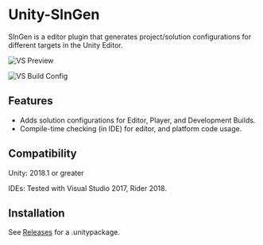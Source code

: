 # Unity-SlnGen
SlnGen is a editor plugin that generates project/solution configurations for different targets in the Unity Editor.

![VS Preview](https://github.com/jhett12321/Unity-SlnGen/raw/master/config-switch.gif)

![VS Build Config](https://github.com/jhett12321/Unity-SlnGen/raw/master/config-build.gif)

## Features
* Adds solution configurations for Editor, Player, and Development Builds.
* Compile-time checking (in IDE) for editor, and platform code usage.

## Compatibility
Unity: 2018.1 or greater

IDEs: Tested with Visual Studio 2017, Rider 2018.

## Installation
See [Releases](https://github.com/jhett12321/Unity-Slngen/releases) for a .unitypackage.